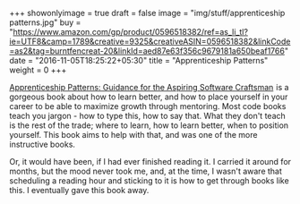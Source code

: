 +++
showonlyimage = true
draft = false
image = "img/stuff/apprenticeship patterns.jpg"
buy = "https://www.amazon.com/gp/product/0596518382/ref=as_li_tl?ie=UTF8&camp=1789&creative=9325&creativeASIN=0596518382&linkCode=as2&tag=burntfencreat-20&linkId=aed87e63f356c9679181a650beaf1766"
date = "2016-11-05T18:25:22+05:30"
title = "Apprenticeship Patterns"
weight = 0
+++

<a target="_blank" href="https://www.amazon.com/gp/product/0596518382/ref=as_li_tl?ie=UTF8&camp=1789&creative=9325&creativeASIN=0596518382&linkCode=as2&tag=burntfencreat-20&linkId=aed87e63f356c9679181a650beaf1766">Apprenticeship Patterns: Guidance for the Aspiring Software Craftsman</a><img src="//ir-na.amazon-adsystem.com/e/ir?t=burntfencreat-20&l=am2&o=1&a=0596518382" width="1" height="1" border="0" alt="" style="border:none !important; margin:0px !important;" /> is a gorgeous book about how to learn better, and how to place yourself in your career to be able to maximize growth through mentoring. Most code books teach you jargon - how to type this, how to say that. What they don't teach is the rest of the trade; where to learn, how to learn better, when to position yourself. This book aims to help with that, and was one of the more instructive books.

Or, it would have been, if I had ever finished reading it. I carried it around for months, but the mood never took me, and, at the time, I wasn't aware that scheduling a reading hour and sticking to it is how to get through books like this. I eventually gave this book away.
